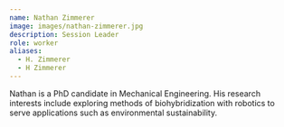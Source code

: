 ```yaml
---
name: Nathan Zimmerer
image: images/nathan-zimmerer.jpg
description: Session Leader
role: worker
aliases:
  - H. Zimmerer
  - H Zimmerer
---
```


Nathan is a PhD candidate in Mechanical Engineering. His research interests include exploring methods of biohybridization with robotics to serve applications such as environmental sustainability.
